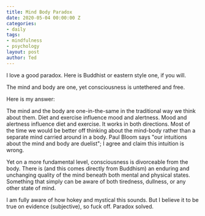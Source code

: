 ```yaml
---
title: Mind Body Paradox
date: 2020-05-04 00:00:00 Z
categories:
- daily
tags:
- mindfulness
- psychology
layout: post
author: Ted
---
```


I love a good paradox. Here is Buddhist or eastern style one, if you will.

The mind and body are one, yet consciousness is untethered and free.

Here is my answer:

The mind and the body are one-in-the-same in the traditional way we think about them. Diet and exercise influence mood and alertness. Mood and alertness influence diet and exercise. It works in both directions. Most of the time we would be better off thinking about the mind-body rather than a separate mind carried around in a body. Paul Bloom says "our intuitions about the mind and body are duelist"; I agree and claim this intuition is wrong.

Yet on a more fundamental level, consciousness is divorceable from the body. There is (and this comes directly from Buddhism) an enduring and unchanging quality of the mind beneath both mental and physical states. Something that simply can be aware of both tiredness, dullness, or any other state of mind.

I am fully aware of how hokey and mystical this sounds. But I believe it to be true on evidence (subjective), so fuck off. Paradox solved. 
